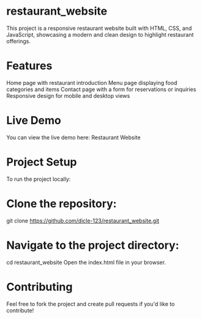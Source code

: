 # restaurant_website

This project is a responsive restaurant website built with HTML, CSS, and JavaScript, showcasing a modern and clean design to highlight restaurant offerings.

# Features
Home page with restaurant introduction
Menu page displaying food categories and items
Contact page with a form for reservations or inquiries
Responsive design for mobile and desktop views

# Live Demo
You can view the live demo here: Restaurant Website

# Project Setup
To run the project locally:

# Clone the repository:
git clone https://github.com/dicle-123/restaurant_website.git

# Navigate to the project directory:
cd restaurant_website
Open the index.html file in your browser.

# Contributing
Feel free to fork the project and create pull requests if you'd like to contribute!

